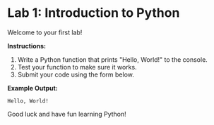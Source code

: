 # Lab 1: Introduction to Python

Welcome to your first lab!

**Instructions:**
1. Write a Python function that prints "Hello, World!" to the console.
2. Test your function to make sure it works.
3. Submit your code using the form below.

**Example Output:**
```
Hello, World!
```

Good luck and have fun learning Python!
